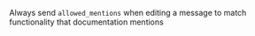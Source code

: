 Always send `allowed_mentions` when editing a message to match functionality that documentation mentions
